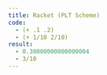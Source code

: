 ```yaml
---
title: Racket (PLT Scheme)
code:
  - (+ .1 .2)
  - (+ 1/10 2/10)
result:
  - 0.30000000000000004
  - 3/10
---
```

